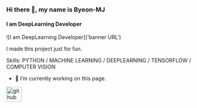 ### Hi there 👋, my name is Byeon-MJ
#### I am DeepLearning Developer
![I am DeepLearning Developer]('banner URL')

I made this project just for fun.

Skills: PYTHON / MACHINE LEARNING / DEEPLEARNING / TENSORFLOW / COMPUTER VISION

- 🔭 I’m currently working on this page. 


[<img src='https://cdn.jsdelivr.net/npm/simple-icons@3.0.1/icons/github.svg' alt='github' height='40'>](https://github.com/Byeon-MJ)  


